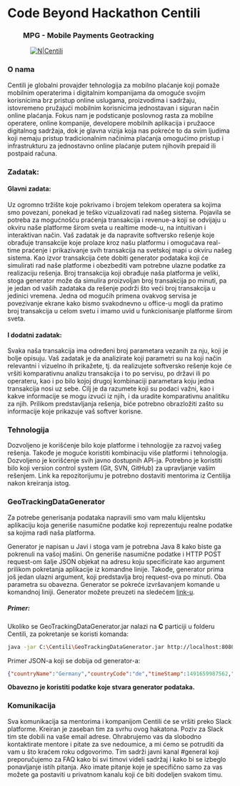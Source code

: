 # Code Beyond Hackathon Centili
### &nbsp; &nbsp; &nbsp; &nbsp; &nbsp;MPG - Mobile Payments Geotracking

&nbsp; &nbsp; &nbsp; &nbsp; &nbsp; &nbsp; &nbsp;[![N|Centili](https://s21.postimg.org/njuiuy3rb/centili-logo-min.png)](http://www.centili.com)


### O nama
Centili je globalni provajder tehnologija za mobilno plaćanje koji pomaže mobilnim operaterima i digitalnim kompanijama da omoguće svojim korisnicima brz pristup online uslugama, proizvodima i sadržaju, istovremeno pružajući mobilnim korisnicima jednostavan i siguran način online plaćanja. 
Fokus nam je podsticanje poslovnog rasta za mobilne operatere, online kompanije, developere mobilnih aplikacija i pružaoce digitalnog sadržaja, dok je glavna vizija koja nas pokreće to da svim ljudima koji nemaju pristup tradicionalnim načinima plaćanja omogućimo pristup i infrastrukturu za jednostavno online plaćanje putem njihovih prepaid ili postpaid računa.

### Zadatak:
#### Glavni zadata:
Uz ogromno tržište koje pokrivamo i brojem telekom operatera sa kojima smo povezani, ponekad je teško vizualizovati rad našeg sistema. Pojavila se potreba za mogućnošću praćenja transakcija i revenue-a koji se odvijaju u okviru naše platforme širom sveta u realtime mode-u, na intuitivan i interaktivan način.
Vaš zadatak je da napravite softversko rešenje koje obrađuje transakcije koje prolaze kroz našu platformu i omogućava real-time praćenje i prikazivanje svih transakcija na svetskoj mapi u okviru našeg sistema.
Kao izvor transakcija ćete dobiti generator podataka koji će simulirati rad naše platforme i obezbediti vam potrebne ulazne podatke za realizaciju rešenja. Broj transakcija koji obrađuje naša platforma je veliki, stoga generator može da simulira proizvoljan broj transakcija po minuti, pa je jedan od vaših zadataka da rešenje podrži što veći broj transakcija u jedinici vremena.
Jedna od mogućih primena ovakvog servisa je povezivanje ekrane kako bismo svakodnevno u office-u mogli da pratimo broj transakcija u celom svetu i imamo uvid u funkcionisanje platforme širom sveta.
#### I dodatni zadatak:
Svaka naša transakcija ima određeni broj parametara vezanih za nju, koji je bolje opisuju. Vaš zadatak je da analizirate koji parametri su na koji način relevantni i vizuelno ih prikažete, tj. da realizujete softversko rešenje koje će vršiti komparativnu analizu transakcija i to po servisu, po državi ili po operateru, kao i po bilo kojoj drugoj kombinaciji parametara koju jedna transakcija nosi uz sebe.
Cilj je da razumete koji su podaci važni, kao i kakve informacije se mogu izvući iz njih, i da uradite komparativnu analitiku za njih. Prilikom predstavljanja rešenja, biće potrebno obrazložiti zašto su informacije koje prikazuje vaš softver korisne.

### Tehnologija
Dozvoljeno je korišćenje bilo koje platforme i tehnologije za razvoj vašeg rešenja. Takođe je moguće koristiti kombinaciju više platformi i tehnologija. Dozvoljeno je korišćenje svih javno dostupnih API-ja.
Potrebno je koristiti bilo koji version control system (Git, SVN, GitHub) za upravljanje vašim rešenjem. Link ka repozitorijumu je potrebno dostaviti mentorima iz Centilija nakon kreiranja istog.

### GeoTrackingDataGenerator
Za potrebe generisanja podataka napravili smo vam malu klijentsku aplikaciju koja generiše nasumične podatke koji reprezentuju realne podatke sa kojima radi naša platforma.

Generator je napisan u Javi i stoga vam je potrebna Java 8 kako biste ga pokrenuli na vašoj mašini. On generiše nasumične podatke i HTTP POST request-om šalje JSON objekat na adresu koju specificirate kao argument prilikom pokretanja aplikacije iz komandne linije. Takođe, generator prima još jedan ulazni argument, koji predstavlja broj request-ova po minuti. Oba parametra su obavezna.
Generator se pokreće izvršavanjem komande u komandnoj liniji.
Generator možete preuzeti na sledećem [link-u](https://github.com/Centili/Code-Beyond-Hackathon-Centili/raw/master/GeoTrackingDataGenerator/GeoTrackingDataGenerator.jar).
##### Primer:
Ukoliko se GeoTrackingDataGenerator.jar nalazi na **C** particiji u folderu Centili, za pokretanje se koristi komanda:
```sh
java -jar C:\Centili\GeoTrackingDataGenerator.jar http://localhost:8080/receive 60 expanded

```
Primer JSON-a koji se dobija od generator-a:
```json
{"countryName":"Germany","countryCode":"de","timeStamp":1491659987562,"operator":"TMOBILE","service":"MARS_YP","price":3.1882658,"revenue":0.44635722,"serviceType":"ONETIME","successful":false}
```
**Obavezno je koristiti podatke koje stvara generator podataka.**

### Komunikacija
Sva komunikacija sa mentorima i kompanijom Centili će se vršiti preko Slack platforme. Kreiran je zaseban tim za svrhu ovog hakatona. Poziv za Slack tim ste dobili na vaše email adrese. Ohrabrujemo vas da slobodno kontaktirate mentore i pitate za sve nedoumice, a mi ćemo se potruditi da vam u što kraćem roku odgovorimo.
Tim sadrži javni kanal #general koji preporučujemo za FAQ kako bi svi timovi videli sadržaj i kako bi se izbeglo ponavljanje istih pitanja. Ako imate pitanje koje je specifično samo za vas možete ga postaviti u privatnom kanalu koji će biti dodeljen svakom timu.
